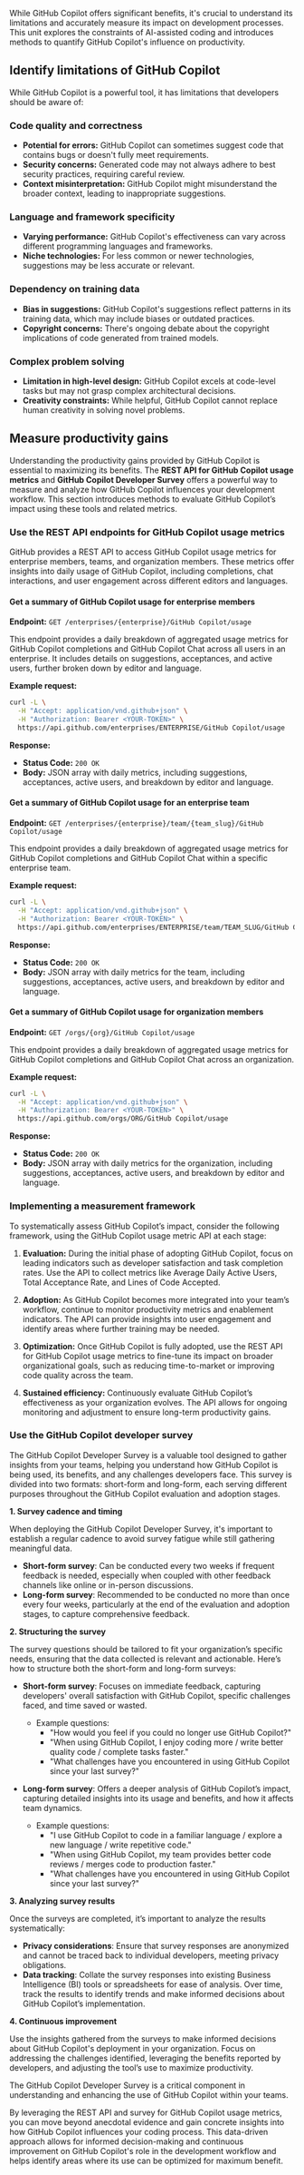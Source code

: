 While GitHub Copilot offers significant benefits, it's crucial to understand its limitations and accurately measure its impact on development processes. This unit explores the constraints of AI-assisted coding and introduces methods to quantify GitHub Copilot's influence on productivity.


## Identify limitations of GitHub Copilot

While GitHub Copilot is a powerful tool, it has limitations that developers should be aware of:

### Code quality and correctness

- **Potential for errors:** GitHub Copilot can sometimes suggest code that contains bugs or doesn't fully meet requirements.
- **Security concerns:** Generated code may not always adhere to best security practices, requiring careful review.
- **Context misinterpretation:** GitHub Copilot might misunderstand the broader context, leading to inappropriate suggestions.

### Language and framework specificity

- **Varying performance:** GitHub Copilot's effectiveness can vary across different programming languages and frameworks.
- **Niche technologies:** For less common or newer technologies, suggestions may be less accurate or relevant.

### Dependency on training data

- **Bias in suggestions:** GitHub Copilot's suggestions reflect patterns in its training data, which may include biases or outdated practices.
- **Copyright concerns:** There's ongoing debate about the copyright implications of code generated from trained models.

### Complex problem solving

- **Limitation in high-level design:** GitHub Copilot excels at code-level tasks but may not grasp complex architectural decisions.
- **Creativity constraints:** While helpful, GitHub Copilot cannot replace human creativity in solving novel problems.

## Measure productivity gains

Understanding the productivity gains provided by GitHub Copilot is essential to maximizing its benefits. The **REST API for GitHub Copilot usage metrics** and **GitHub Copilot Developer Survey** offers a powerful way to measure and analyze how GitHub Copilot influences your development workflow. This section introduces methods to evaluate GitHub Copilot’s impact using these tools and related metrics.

### Use the REST API endpoints for GitHub Copilot usage metrics 

GitHub provides a REST API to access GitHub Copilot usage metrics for enterprise members, teams, and organization members. These metrics offer insights into daily usage of GitHub Copilot, including completions, chat interactions, and user engagement across different editors and languages.

#### Get a summary of GitHub Copilot usage for enterprise members

**Endpoint:** `GET /enterprises/{enterprise}/GitHub Copilot/usage`

This endpoint provides a daily breakdown of aggregated usage metrics for GitHub Copilot completions and GitHub Copilot Chat across all users in an enterprise. It includes details on suggestions, acceptances, and active users, further broken down by editor and language.

**Example request:**
```bash
curl -L \
  -H "Accept: application/vnd.github+json" \
  -H "Authorization: Bearer <YOUR-TOKEN>" \
  https://api.github.com/enterprises/ENTERPRISE/GitHub Copilot/usage
```

**Response:**
- **Status Code:** `200 OK`
- **Body:** JSON array with daily metrics, including suggestions, acceptances, active users, and breakdown by editor and language.

#### Get a summary of GitHub Copilot usage for an enterprise team

**Endpoint:** `GET /enterprises/{enterprise}/team/{team_slug}/GitHub Copilot/usage`

This endpoint provides a daily breakdown of aggregated usage metrics for GitHub Copilot completions and GitHub Copilot Chat within a specific enterprise team.

**Example request:**
```bash
curl -L \
  -H "Accept: application/vnd.github+json" \
  -H "Authorization: Bearer <YOUR-TOKEN>" \
  https://api.github.com/enterprises/ENTERPRISE/team/TEAM_SLUG/GitHub Copilot/usage
```

**Response:**
- **Status Code:** `200 OK`
- **Body:** JSON array with daily metrics for the team, including suggestions, acceptances, active users, and breakdown by editor and language.

#### Get a summary of GitHub Copilot usage for organization members

**Endpoint:** `GET /orgs/{org}/GitHub Copilot/usage`

This endpoint provides a daily breakdown of aggregated usage metrics for GitHub Copilot completions and GitHub Copilot Chat across an organization.

**Example request:**
```bash
curl -L \
  -H "Accept: application/vnd.github+json" \
  -H "Authorization: Bearer <YOUR-TOKEN>" \
  https://api.github.com/orgs/ORG/GitHub Copilot/usage
```

**Response:**
- **Status Code:** `200 OK`
- **Body:** JSON array with daily metrics for the organization, including suggestions, acceptances, active users, and breakdown by editor and language.


### Implementing a measurement framework

To systematically assess GitHub Copilot’s impact, consider the following framework, using the GitHub Copilot usage metric API at each stage:

1. **Evaluation:** During the initial phase of adopting GitHub Copilot, focus on leading indicators such as developer satisfaction and task completion rates. Use the API to collect metrics like Average Daily Active Users, Total Acceptance Rate, and Lines of Code Accepted.

2. **Adoption:** As GitHub Copilot becomes more integrated into your team’s workflow, continue to monitor productivity metrics and enablement indicators. The API can provide insights into user engagement and identify areas where further training may be needed.

3. **Optimization:** Once GitHub Copilot is fully adopted, use the REST API for GitHub Copilot usage metrics to fine-tune its impact on broader organizational goals, such as reducing time-to-market or improving code quality across the team.

4. **Sustained efficiency:** Continuously evaluate GitHub Copilot’s effectiveness as your organization evolves. The API allows for ongoing monitoring and adjustment to ensure long-term productivity gains.

### Use the GitHub Copilot developer survey

The GitHub Copilot Developer Survey is a valuable tool designed to gather insights from your teams, helping you understand how GitHub Copilot is being used, its benefits, and any challenges developers face. This survey is divided into two formats: short-form and long-form, each serving different purposes throughout the GitHub Copilot evaluation and adoption stages.

**1. Survey cadence and timing**

When deploying the GitHub Copilot Developer Survey, it's important to establish a regular cadence to avoid survey fatigue while still gathering meaningful data.

- **Short-form survey**: Can be conducted every two weeks if frequent feedback is needed, especially when coupled with other feedback channels like online or in-person discussions. 
- **Long-form survey**: Recommended to be conducted no more than once every four weeks, particularly at the end of the evaluation and adoption stages, to capture comprehensive feedback.

**2. Structuring the survey**

The survey questions should be tailored to fit your organization’s specific needs, ensuring that the data collected is relevant and actionable. Here’s how to structure both the short-form and long-form surveys:

- **Short-form survey**: Focuses on immediate feedback, capturing developers' overall satisfaction with GitHub Copilot, specific challenges faced, and time saved or wasted.
  - Example questions:
    - "How would you feel if you could no longer use GitHub Copilot?"
    - "When using GitHub Copilot, I enjoy coding more / write better quality code / complete tasks faster."
    - "What challenges have you encountered in using GitHub Copilot since your last survey?"

- **Long-form survey**: Offers a deeper analysis of GitHub Copilot’s impact, capturing detailed insights into its usage and benefits, and how it affects team dynamics.
  - Example questions:
    - "I use GitHub Copilot to code in a familiar language / explore a new language / write repetitive code."
    - "When using GitHub Copilot, my team provides better code reviews / merges code to production faster."
    - "What challenges have you encountered in using GitHub Copilot since your last survey?"

**3. Analyzing survey results**

Once the surveys are completed, it’s important to analyze the results systematically:

- **Privacy considerations**: Ensure that survey responses are anonymized and cannot be traced back to individual developers, meeting privacy obligations.
- **Data tracking**: Collate the survey responses into existing Business Intelligence (BI) tools or spreadsheets for ease of analysis. Over time, track the results to identify trends and make informed decisions about GitHub Copilot’s implementation.
  
**4. Continuous improvement**

Use the insights gathered from the surveys to make informed decisions about GitHub Copilot's deployment in your organization. Focus on addressing the challenges identified, leveraging the benefits reported by developers, and adjusting the tool’s use to maximize productivity.

The GitHub Copilot Developer Survey is a critical component in understanding and enhancing the use of GitHub Copilot within your teams.

By leveraging the REST API and survey for GitHub Copilot usage metrics, you can move beyond anecdotal evidence and gain concrete insights into how GitHub Copilot influences your coding process. This data-driven approach allows for informed decision-making and continuous improvement on GitHub Copilot's role in the development workflow and helps identify areas where its use can be optimized for maximum benefit.